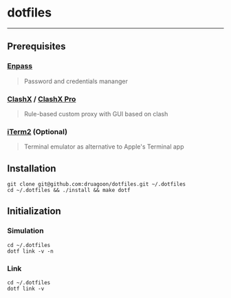 # dotfiles

---

## Prerequisites

### [Enpass](https://www.enpass.io/)

> Password and credentials mananger

### [ClashX](https://github.com/yichengchen/clashX) / [ClashX Pro](https://install.appcenter.ms/users/clashx/apps/clashx-pro/distribution_groups/public)

> Rule-based custom proxy with GUI based on clash

### [iTerm2](https://iterm2.com/) (Optional)

> Terminal emulator as alternative to Apple's Terminal app

## Installation

```shell
git clone git@github.com:druagoon/dotfiles.git ~/.dotfiles
cd ~/.dotfiles && ./install && make dotf
```

## Initialization

### Simulation

```shell
cd ~/.dotfiles
dotf link -v -n
```

### Link

```shell
cd ~/.dotfiles
dotf link -v
```
